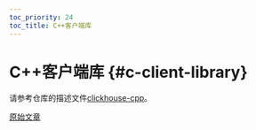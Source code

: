 ```yaml
---
toc_priority: 24
toc_title: C++客户端库
---
```


# C++客户端库 {#c-client-library}

请参考仓库的描述文件[clickhouse-cpp](https://github.com/ClickHouse/clickhouse-cpp)。

[原始文章](https://clickhouse.com/docs/zh/interfaces/cpp/) <!--hide-->
